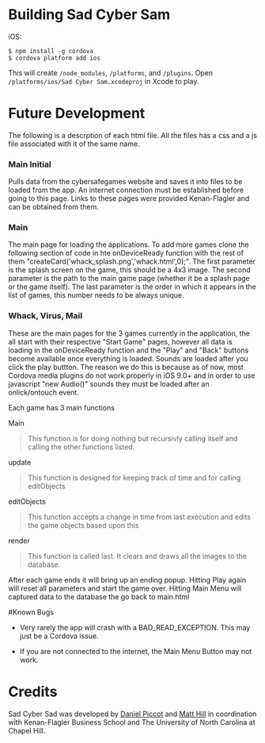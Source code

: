 # Building Sad Cyber Sam

iOS:

```
$ npm install -g cordova
$ cordova platform add ios
```

This will create ```/node_modules```, ```/platforms```, and ```/plugins```. Open ```/platforms/ios/Sad Cyber Sam.xcodeproj``` in Xcode to play.

# Future Development

The following is a descrption of each html file. All the files has a css and a js file associated with it of the same name.

### Main Initial

Pulls data from the cybersafegames website and saves it into files to be loaded from the app. An internet connection must be established before going to this page. Links to these pages were provided Kenan-Flagler and can be obtained from them.

### Main

The main page for loading the applications. To add more games clone the following section of code in hte onDeviceReady function with the rest of them "createCard('whack_splash.png','whack.html',0);". The first parameter is the splash screen on the game, this should be a 4x3 image. The second parameter is the path to the main game page (whether it be a splash page or the game itself). The last parameter is the order in which it appears in the list of games, this number needs to be always unique.

### Whack, Virus, Mail

These are the main pages for the 3 games currently in the application, the all start with their respective "Start Game" pages, however all data is loading in the onDeviceReady function and the "Play" and "Back" buttons become available once everything is loaded. Sounds are loaded after you click the play buttton. The reason we do this is because as of now, most Cordova media plugins do not work properly in iOS 9.0+ and in order to use javascript "new Audio()" sounds they must be loaded after an onlick/ontouch event.

Each game has 3 main functions

Main
> This function is for doing nothing but recursivly calling itself and calling the other functions listed.

update
> This function is designed for keeping track of time and for calling editObjects

editObjects
> This function accepts a change in time from last execution and edits the game objects based upon this

render
> This function is called last. It clears and draws all the images to the database.


After each game ends it will bring up an ending popup. Hitting Play again will reset all parameters and start the game over. Hitting Main Menu will captured data to the database the go back to main.html

#Known Bugs

* Very rarely the app will crash with a BAD_READ_EXCEPTION. This may just be a Cordova issue.

* If you are not connected to the internet, the Main Menu Button may not work.

# Credits

Sad Cyber Sad was developed by [Daniel Piccot][dp1] and [Matt Hill][mh1] in coordination with Kenan-Flagler Business School and The University of North Carolina at Chapel Hill.

[df1]: <https://cordova.apache.org/>
[dp1]: <https://www.linkedin.com/in/daniel-piccot-bb6189106/>
[mh1]: <https://www.linkedin.com/in/matthew-hill-250831106/>
  